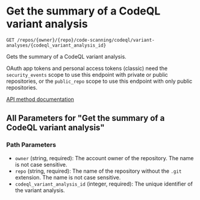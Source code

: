# Get the summary of a CodeQL variant analysis

`GET /repos/{owner}/{repo}/code-scanning/codeql/variant-analyses/{codeql_variant_analysis_id}`

Gets the summary of a CodeQL variant analysis.

OAuth app tokens and personal access tokens (classic) need the `security_events` scope to use this endpoint with private or public repositories, or the `public_repo` scope to use this endpoint with only public repositories.

[API method documentation](https://docs.github.com/rest/code-scanning/code-scanning#get-the-summary-of-a-codeql-variant-analysis)

## All Parameters for "Get the summary of a CodeQL variant analysis"

### Path Parameters

- `owner` (string, required): The account owner of the repository. The name is not case sensitive.
- `repo` (string, required): The name of the repository without the `.git` extension. The name is not case sensitive.
- `codeql_variant_analysis_id` (integer, required): The unique identifier of the variant analysis.